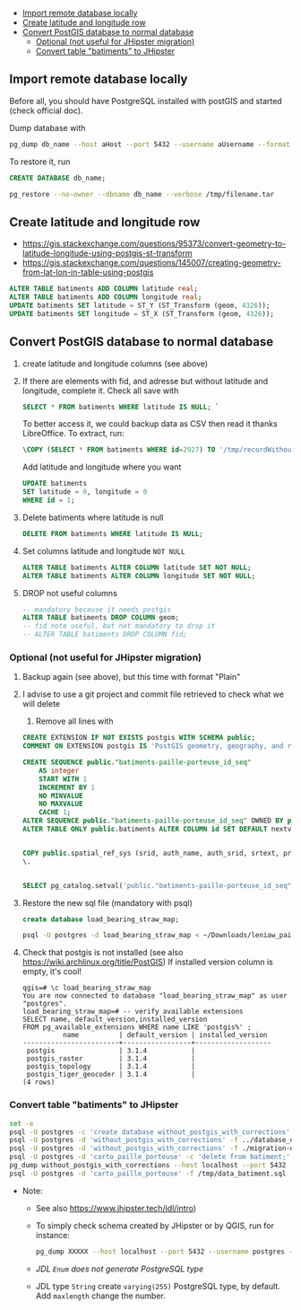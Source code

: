 <!-- vim-markdown-toc GFM -->

- [Import remote database locally](#import-remote-database-locally)
- [Create latitude and longitude row](#create-latitude-and-longitude-row)
- [Convert PostGIS database to normal database](#convert-postgis-database-to-normal-database)
  - [Optional (not useful for JHipster migration)](#optional-not-useful-for-jhipster-migration)
  - [Convert table "batiments" to JHipster](#convert-table-batiments-to-jhipster)

<!-- vim-markdown-toc -->

## Import remote database locally

Before all, you should have PostgreSQL installed with postGIS and started (check official doc).

Dump database with

```sh
pg_dump db_name --host aHost --port 5432 --username aUsername --format tar --verbose --file "/tmp/filename.tar" --no-owner --no-privileges
```

To restore it, run

```sql
CREATE DATABASE db_name;
```

```bash
pg_restore --no-owner --dbname db_name --verbose /tmp/filename.tar
```

## Create latitude and longitude row

- https://gis.stackexchange.com/questions/95373/convert-geometry-to-latitude-longitude-using-postgis-st-transform
- https://gis.stackexchange.com/questions/145007/creating-geometry-from-lat-lon-in-table-using-postgis

```sql
ALTER TABLE batiments ADD COLUMN latitude real;
ALTER TABLE batiments ADD COLUMN longitude real;
UPDATE batiments SET latitude = ST_Y (ST_Transform (geom, 4326));
UPDATE batiments SET longitude = ST_X (ST_Transform (geom, 4326));
```

## Convert PostGIS database to normal database

1.  create latitude and longitude columns (see above)

2.  If there are elements with fid, and adresse but without latitude and longitude, complete it.
    Check all save with

    ```sql
    SELECT * FROM batiments WHERE latitude IS NULL; `
    ```

    To better access it, we could backup data as CSV then read it thanks LibreOffice. To extract, run:

    ```sql
    \COPY (SELECT * FROM batiments WHERE id=2927) TO '/tmp/recordWithoutLatAndLong.csv' (format csv, header, delimiter ',');
    ```

    Add latitude and longitude where you want

    ```sql
    UPDATE batiments
    SET latitude = 0, longitude = 0
    WHERE id = 1;
    ```

3.  Delete batiments where latitude is null

    ```sql
    DELETE FROM batiments WHERE latitude IS NULL;
    ```

4.  Set columns latitude and longitude `NOT NULL`

    ```sql
    ALTER TABLE batiments ALTER COLUMN latitude SET NOT NULL;
    ALTER TABLE batiments ALTER COLUMN longitude SET NOT NULL;
    ```

5.  DROP not useful columns

    ```sql
    -- mandatory because it needs postgis
    ALTER TABLE batiments DROP COLUMN geom;
    -- fid note useful, but not mandatory to drop it
    -- ALTER TABLE batiments DROP COLUMN fid;
    ```

### Optional (not useful for JHipster migration)

1.  Backup again (see above), but this time with format "Plain"

2.  I advise to use a git project and commit file retrieved to check what we will delete

    1. Remove all lines with

    ```sql
    CREATE EXTENSION IF NOT EXISTS postgis WITH SCHEMA public;
    COMMENT ON EXTENSION postgis IS 'PostGIS geometry, geography, and raster spatial types and functions';

    CREATE SEQUENCE public."batiments-paille-porteuse_id_seq"
        AS integer
        START WITH 1
        INCREMENT BY 1
        NO MINVALUE
        NO MAXVALUE
        CACHE 1;
    ALTER SEQUENCE public."batiments-paille-porteuse_id_seq" OWNED BY public.batiments.id;
    ALTER TABLE ONLY public.batiments ALTER COLUMN id SET DEFAULT nextval('public."batiments-paille-porteuse_id_seq"'::regclass);


    COPY public.spatial_ref_sys (srid, auth_name, auth_srid, srtext, proj4text) FROM stdin;
    \.


    SELECT pg_catalog.setval('public."batiments-paille-porteuse_id_seq"', 2920, true);
    ```

3.  Restore the new sql file (mandatory with psql)

    ```sql
    create database load_bearing_straw_map;
    ```

    ```bash
    psql -U postgres -d load_bearing_straw_map < ~/Downloads/leniaw_pailleporteusesql/postgis_without_geo_column.sql
    ```

4.  Check that postgis is not installed
    (see also https://wiki.archlinux.org/title/PostGIS)
    If installed version column is empty, it's cool!

    ```
    qgis=# \c load_bearing_straw_map
    You are now connected to database "load_bearing_straw_map" as user "postgres".
    load_bearing_straw_map=# -- verify available extensions
    SELECT name, default_version,installed_version
    FROM pg_available_extensions WHERE name LIKE 'postgis%' ;
              name          | default_version | installed_version
    ------------------------+-----------------+-------------------
     postgis                | 3.1.4           |
     postgis_raster         | 3.1.4           |
     postgis_topology       | 3.1.4           |
     postgis_tiger_geocoder | 3.1.4           |
    (4 rows)
    ```

### Convert table "batiments" to JHipster

```zsh
set -e
psql -U postgres -c 'create database without_postgis_with_corrections'
psql -U postgres -d 'without_postgis_with_corrections' -f ../database_dump/database_created_by_roman_without_postgis_with_six_rows_corrected.sql
psql -U postgres -d 'without_postgis_with_corrections' -f ./migration-old-db-to-jhipster.sql
psql -U postgres -d 'carto_paille_porteuse' -c 'delete from batiment;'
pg_dump without_postgis_with_corrections --host localhost --port 5432 --username postgres --format plain --verbose --file "/tmp/data_batiment.sql" --table public.batiment --data-only
psql -U postgres -d 'carto_paille_porteuse' -f /tmp/data_batiment.sql
```

- Note:

  - See also https://www.jhipster.tech/jdl/intro)

  - To simply check schema created by JHipster or by QGIS, run for instance:
    ```sh
    pg_dump XXXXX --host localhost --port 5432 --username postgres --format plain --verbose --file "/tmp/schema_batiments.sql" --table public.batiments --schema-only --no-owner --no-privileges
    ```
  - _JDL `Enum` does not generate PostgreSQL type_
  - JDL type `String` create `varying(255)` PostgreSQL type, by default. Add `maxlength` change the number.
